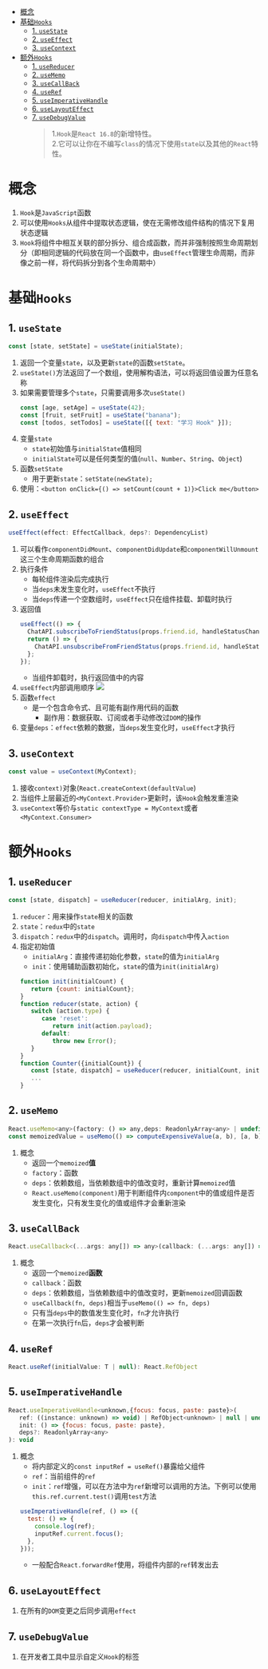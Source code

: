 - [概念](#概念)
- [基础`Hooks`](#基础hooks)
  - [1. `useState`](#1-usestate)
  - [2. `useEffect`](#2-useeffect)
  - [3. `useContext`](#3-usecontext)
- [额外`Hooks`](#额外hooks)
  - [1. `useReducer`](#1-usereducer)
  - [2. `useMemo`](#2-usememo)
  - [3. `useCallBack`](#3-usecallback)
  - [4. `useRef`](#4-useref)
  - [5. `useImperativeHandle`](#5-useimperativehandle)
  - [6. `useLayoutEffect`](#6-uselayouteffect)
  - [7. `useDebugValue`](#7-usedebugvalue)
    > 1.`Hook`是`React 16.8`的新增特性。  
    > 2.它可以让你在不编写`class`的情况下使用`state`以及其他的`React`特性。

# 概念

1. `Hook`是`JavaScript`函数
2. 可以使用`Hooks`从组件中提取状态逻辑，使在无需修改组件结构的情况下复用状态逻辑
3. `Hook`将组件中相互关联的部分拆分、组合成函数，而并非强制按照生命周期划分（即相同逻辑的代码放在同一个函数中，由`useEffect`管理生命周期，而非像之前一样，将代码拆分到各个生命周期中）

# 基础`Hooks`

## 1. `useState`

```javascript
const [state, setState] = useState(initialState);
```

1. 返回一个变量`state`，以及更新`state`的函数`setState`。
2. `useState()`方法返回了一个数组，使用解构语法，可以将返回值设置为任意名称
3. 如果需要管理多个`state`，只需要调用多次`useState()`
   ```javascript
   const [age, setAge] = useState(42);
   const [fruit, setFruit] = useState("banana");
   const [todos, setTodos] = useState([{ text: "学习 Hook" }]);
   ```
4. 变量`state`
   - `state`初始值与`initialState`值相同
   - `initialState`可以是任何类型的值(`null`、`Number`、`String`、`Object`)
5. 函数`setState`
   - 用于更新`state`：`setState(newState);`
6. 使用：`<button onClick={() => setCount(count + 1)}>Click me</button>`

## 2. `useEffect`

```javascript
useEffect(effect: EffectCallback, deps?: DependencyList)
```

1. 可以看作`componentDidMount`、`componentDidUpdate`和`componentWillUnmount`这三个生命周期函数的组合
2. 执行条件
   - 每轮组件渲染后完成执行
   - 当`deps`未发生变化时，`useEffect`不执行
   - 当`deps`传递一个空数组时，`useEffect`只在组件挂载、卸载时执行
3. 返回值
   ```javascript
   useEffect(() => {
     ChatAPI.subscribeToFriendStatus(props.friend.id, handleStatusChange);
     return () => {
       ChatAPI.unsubscribeFromFriendStatus(props.friend.id, handleStatusChange);
     };
   });
   ```
   - 当组件卸载时，执行返回值中的内容
4. `useEffect`内部调用顺序
   ![](./images/useEffect执行顺序.png)
5. 函数`effect`
   - 是一个包含命令式、且可能有副作用代码的函数
     - 副作用：数据获取、订阅或者手动修改过`DOM`的操作
6. 变量`deps`：`effect`依赖的数据，当`deps`发生变化时，`useEffect`才执行

## 3. `useContext`

```javascript
const value = useContext(MyContext);
```

1. 接收`context)`对象(`React.createContext(defaultValue`)
2. 当组件上层最近的`<MyContext.Provider>`更新时，该`Hook`会触发重渲染
3. `useContext`等价与`static contextType = MyContext`或者`<MyContext.Consumer>`

# 额外`Hooks`

## 1. `useReducer`

```javascript
const [state, dispatch] = useReducer(reducer, initialArg, init);
```

1. `reducer`：用来操作`state`相关的函数
2. `state`：`redux`中的`state`
3. `dispatch`：`redux`中的`dispatch`。调用时，向`dispatch`中传入`action`
4. 指定初始值
   - `initialArg`：直接传递初始化参数，`state`的值为`initialArg`
   - `init`：使用辅助函数初始化，`state`的值为`init(initialArg)`
   ```javascript
   function init(initialCount) {
      return {count: initialCount};
   }
   function reducer(state, action) {
      switch (action.type) {
         case 'reset':
            return init(action.payload);
         default:
            throw new Error();
      }
   }
   function Counter({initialCount}) {
      const [state, dispatch] = useReducer(reducer, initialCount, init);
      ...
   }
   ```

## 2. `useMemo`

```javascript
React.useMemo<any>(factory: () => any,deps: ReadonlyArray<any> | undefined): any
const memoizedValue = useMemo(() => computeExpensiveValue(a, b), [a, b]);
```

1. 概念
   - 返回一个`memoized`<b>值</b>
   - `factory`：函数
   - `deps`：依赖数组，当依赖数组中的值改变时，重新计算`memoized`值
   - `React.useMemo(component)`用于判断组件内`component`中的值或组件是否发生变化，只有发生变化的值或组件才会重新渲染

## 3. `useCallBack`

```javascript
React.useCallback<(...args: any[]) => any>(callback: (...args: any[]) => any,deps: ReadonlyArray<any>): (...args: any[]) => any
```

1. 概念
   - 返回一个`memoized`<b>函数</b>
   - `callback`：函数
   - `deps`：依赖数组，当依赖数组中的值改变时，更新`memoized`回调函数
   - `useCallback(fn, deps)`相当于`useMemo(() => fn, deps)`
   - 只有当`deps`中的数值发生变化时，`fn`才允许执行
   - 在第一次执行`fn`后，`deps`才会被判断

## 4. `useRef`

```javascript
React.useRef(initialValue: T | null): React.RefObject
```

## 5. `useImperativeHandle`

```javascript
React.useImperativeHandle<unknown,{focus: focus, paste: paste}>(
   ref: ((instance: unknown) => void) | RefObject<unknown> | null | undefined,
   init: () => {focus: focus, paste: paste},
   deps?: ReadonlyArray<any>
): void
```

1. 概念
   - 将内部定义的`const inputRef = useRef()`暴露给父组件
   - `ref`：当前组件的`ref`
   - `init`：`ref`增强，可以在方法中为`ref`新增可以调用的方法。下例可以使用`this.ref.current.test()`调用`test`方法
   ```javascript
   useImperativeHandle(ref, () => ({
     test: () => {
       console.log(ref);
       inputRef.current.focus();
     },
   }));
   ```
   - 一般配合`React.forwardRef`使用，将组件内部的`ref`转发出去

## 6. `useLayoutEffect`

1. 在所有的`DOM`变更之后同步调用`effect`

## 7. `useDebugValue`

1. 在开发者工具中显示自定义`Hook`的标签
